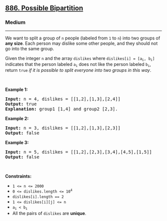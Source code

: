 <h2><a href="https://leetcode.com/problems/possible-bipartition/">886. Possible Bipartition</a></h2><h3>Medium</h3><hr><div style="user-select: auto;"><p style="user-select: auto;">We want to split a group of <code style="user-select: auto;">n</code> people (labeled from <code style="user-select: auto;">1</code> to <code style="user-select: auto;">n</code>) into two groups of <strong style="user-select: auto;">any size</strong>. Each person may dislike some other people, and they should not go into the same group.</p>

<p style="user-select: auto;">Given the integer <code style="user-select: auto;">n</code> and the array <code style="user-select: auto;">dislikes</code> where <code style="user-select: auto;">dislikes[i] = [a<sub style="user-select: auto;">i</sub>, b<sub style="user-select: auto;">i</sub>]</code> indicates that the person labeled <code style="user-select: auto;">a<sub style="user-select: auto;">i</sub></code> does not like the person labeled <code style="user-select: auto;">b<sub style="user-select: auto;">i</sub></code>, return <code style="user-select: auto;">true</code> <em style="user-select: auto;">if it is possible to split everyone into two groups in this way</em>.</p>

<p style="user-select: auto;">&nbsp;</p>
<p style="user-select: auto;"><strong style="user-select: auto;">Example 1:</strong></p>

<pre style="user-select: auto;"><strong style="user-select: auto;">Input:</strong> n = 4, dislikes = [[1,2],[1,3],[2,4]]
<strong style="user-select: auto;">Output:</strong> true
<strong style="user-select: auto;">Explanation:</strong> group1 [1,4] and group2 [2,3].
</pre>

<p style="user-select: auto;"><strong style="user-select: auto;">Example 2:</strong></p>

<pre style="user-select: auto;"><strong style="user-select: auto;">Input:</strong> n = 3, dislikes = [[1,2],[1,3],[2,3]]
<strong style="user-select: auto;">Output:</strong> false
</pre>

<p style="user-select: auto;"><strong style="user-select: auto;">Example 3:</strong></p>

<pre style="user-select: auto;"><strong style="user-select: auto;">Input:</strong> n = 5, dislikes = [[1,2],[2,3],[3,4],[4,5],[1,5]]
<strong style="user-select: auto;">Output:</strong> false
</pre>

<p style="user-select: auto;">&nbsp;</p>
<p style="user-select: auto;"><strong style="user-select: auto;">Constraints:</strong></p>

<ul style="user-select: auto;">
	<li style="user-select: auto;"><code style="user-select: auto;">1 &lt;= n &lt;= 2000</code></li>
	<li style="user-select: auto;"><code style="user-select: auto;">0 &lt;= dislikes.length &lt;= 10<sup style="user-select: auto;">4</sup></code></li>
	<li style="user-select: auto;"><code style="user-select: auto;">dislikes[i].length == 2</code></li>
	<li style="user-select: auto;"><code style="user-select: auto;">1 &lt;= dislikes[i][j] &lt;= n</code></li>
	<li style="user-select: auto;"><code style="user-select: auto;">a<sub style="user-select: auto;">i</sub> &lt; b<sub style="user-select: auto;">i</sub></code></li>
	<li style="user-select: auto;">All the pairs of <code style="user-select: auto;">dislikes</code> are <strong style="user-select: auto;">unique</strong>.</li>
</ul>
</div>